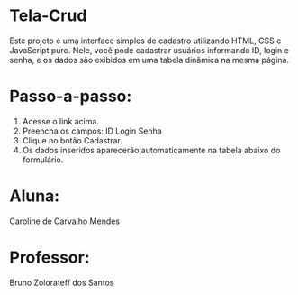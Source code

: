 # Tela-Crud
Este projeto é uma interface simples de cadastro utilizando HTML, CSS e JavaScript puro. Nele, você pode cadastrar usuários informando ID, login e senha, e os dados são exibidos em uma tabela dinâmica na mesma página.

# Passo-a-passo:
1. Acesse o link acima.
2. Preencha os campos:
ID
Login
Senha
3. Clique no botão Cadastrar.
4. Os dados inseridos aparecerão automaticamente na tabela abaixo do formulário.

# Aluna:
Caroline de Carvalho Mendes

# Professor:
Bruno Zolorateff dos Santos
